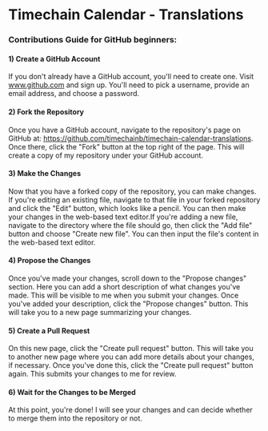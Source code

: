 # Timechain Calendar - Translations

### Contributions Guide for GitHub beginners:

#### 1) Create a GitHub Account
If you don't already have a GitHub account, you'll need to create one. Visit www.github.com and sign up. You'll need to pick a username, provide an email address, and choose a password.

#### 2) Fork the Repository
Once you have a GitHub account, navigate to the repository's page on GitHub at: https://github.com/timechainb/timechain-calendar-translations. Once there, click the "Fork" button at the top right of the page. This will create a copy of my repository under your GitHub account.

#### 3) Make the Changes
Now that you have a forked copy of the repository, you can make changes. If you're editing an existing file, navigate to that file in your forked repository and click the "Edit" button, which looks like a pencil. You can then make your changes in the web-based text editor.If you're adding a new file, navigate to the directory where the file should go, then click the "Add file" button and choose "Create new file". You can then input the file's content in the web-based text editor.

#### 4) Propose the Changes
Once you've made your changes, scroll down to the "Propose changes" section. Here you can add a short description of what changes you've made. This will be visible to me when you submit your changes. Once you've added your description, click the "Propose changes" button. This will take you to a new page summarizing your changes.

#### 5) Create a Pull Request
On this new page, click the "Create pull request" button. This will take you to another new page where you can add more details about your changes, if necessary. Once you've done this, click the "Create pull request" button again. This submits your changes to me for review.

#### 6) Wait for the Changes to be Merged
At this point, you're done! I will see your changes and can decide whether to merge them into the repository or not.